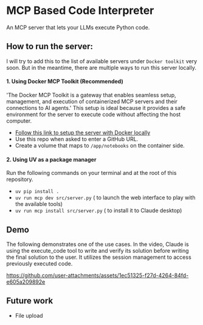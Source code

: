 # MCP Based Code Interpreter

An MCP server that lets your LLMs execute Python code.


## How to run the server:
 I will try to add this to the list of available servers under `Docker toolkit` very soon. But in the meantime, there are multiple ways to run this server locally.


#### 1. Using Docker MCP Toolkit (Recommended)
'The Docker MCP Toolkit is a gateway that enables seamless setup, management, and execution of containerized MCP servers and their connections to AI agents.' This setup is ideal because it provides a safe environment for the server to execute code without affecting the host computer.

- [Follow this link to setup the server with Docker locally](https://github.com/docker/mcp-registry/blob/main/CONTRIBUTING.md)
- Use this repo when asked to enter a GitHub URL.
- Create a volume that maps to `/app/notebooks` on the container side.

#### 2. Using UV as a package manager
Run the following commands on your terminal and at the root of this repository. 
- `uv pip install .`
- `uv run mcp dev src/server.py` ( to launch the web interface to play with the available tools)
- `uv run mcp install src/server.py` ( to install it to Claude desktop)

## Demo
The following demonstrates one of the use cases. In the video, Claude is using the execute_code tool to write and verify its solution before writing the final solution to the user. It utilizes the session management to access previously executed code.

https://github.com/user-attachments/assets/1ec51325-f27d-4264-84fd-e605a209892e


## Future work
- File upload 
